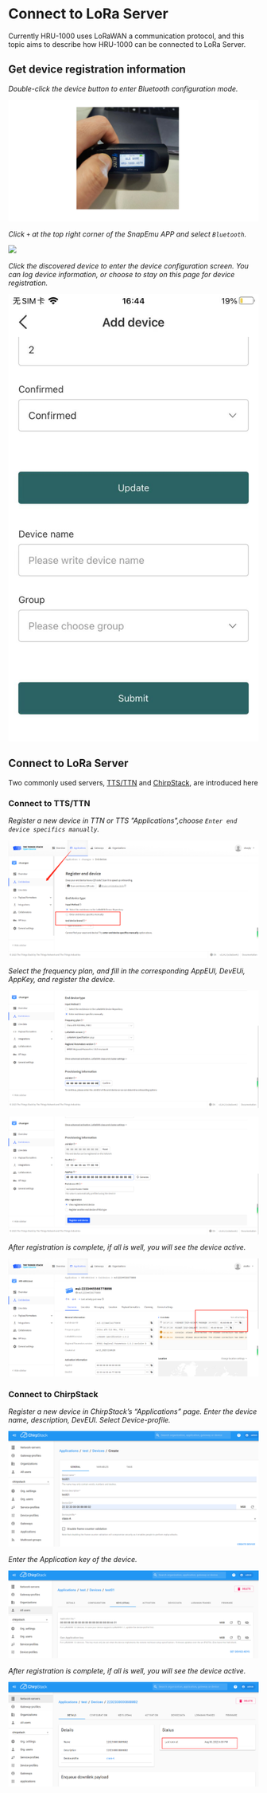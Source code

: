 # Connect to LoRa Server
Currently HRU-1000 uses LoRaWAN a communication protocol, and this topic aims to describe how HRU-1000 can be connected to LoRa Server.

## Get device registration information

*Double-click the device button to enter Bluetooth configuration mode.*

![](img/BT.png)

*Click `+` at the top right corner of the SnapEmu APP and select `Bluetooth`.*

![](img/03.png)

*Click the discovered device to enter the device configuration screen. You can log device information, or choose to stay on this page for device registration.*

![](img/btadd.jpg)

## Connect to LoRa Server

Two commonly used servers, [TTS/TTN](https://www.thethingsindustries.com/) and [ChirpStack](https://www.chirpstack.io/), are introduced here

### Connect to TTS/TTN

*Register a new device in TTN or TTS "Applications",choose `Enter end device specifics manually`.*

![](img/5.png)

*Select the frequency plan, and fill in the corresponding AppEUI, DevEUi, AppKey, and register the device.*

![](img/6.png)

![](img/3.png)

*After registration is complete, if all is well, you will see the device active.*

![](img/7.jpg)

### Connect to ChirpStack

*Register a new device in ChirpStack’s “Applications” page. Enter the device name, description, DevEUI. Select Device-profile.*

![](img/20.png)

*Enter the Application key of the device.*

![](img/21.png)

*After registration is complete, if all is well, you will see the device active.*

![](img/22.png)



